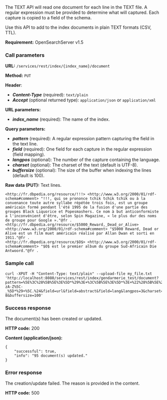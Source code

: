 The TEXT API will read one document for each line in the TEXT file. A regular expression must be provided to determine what will captured. Each capture is copied to a field of the schema.

Use this API to add to the index documents in plain TEXT formats (CSV, TTL).

**Requirement:** OpenSearchServer v1.5

### Call parameters

**URL:** ```/services/rest/index/{index_name}/document```

**Method:** ```PUT```

**Header**:
- _**Content-Type**_ (required): ```text/plain```
- _**Accept**_ (optional returned type): ```application/json``` or ```application/xml```

**URL parameters:**
- _**index_name**_ (required): The name of the index.

**Query parameters:**
- _**pattern**_ (required): A regular expression pattern capturing the field in the text line.
- _**field**_ (required): One field for each capture in the regular expression (field mapping).
- _**langpos**_ (optional): The number of the capture containing the language.
- _**charset**_ (optional): The charset of the text (default is UTF-8).
- _**buffersize**_ (optional): The size of the buffer when indexing the lines (default is 100).

**Raw data (PUT):**
Text lines.

    <http://fr.dbpedia.org/resource/!!!> <http://www.w3.org/2000/01/rdf-schema#comment> "!!!, qui se prononce tchik tchik tchik ou à la convenance toute autre syllabe répétée trois fois, est un groupe américain formé pendant l'été 1995 de la fusion d'une partie des groupes Black Liquorice et Popesmashers. Ce nom à but anticonformiste a l'inconvénient d'être, selon Spin Magazine, « le plus dur des noms de groupe pour Google »."@fr .
    <http://fr.dbpedia.org/resource/$5000_Reward,_Dead_or_Alive> <http://www.w3.org/2000/01/rdf-schema#comment> "$5000 Reward, Dead or Alive est un film muet américain réalisé par Allan Dwan et sorti en 1911."@fr .
    <http://fr.dbpedia.org/resource/$O$> <http://www.w3.org/2000/01/rdf-schema#comment> "$O$ est le premier album du groupe Sud-Africain Die Antwoord."@fr .
    
### Sample call

    curl -XPUT -H "Content-Type: text/plain" --upload-file my_file.txt 'http://localhost:8080/services/rest/index/gendarmerie_test/document?pattern=%5E%3C%28%5B%5E%3E%5D*%29%3E+%3C%5B%5E%3E%5D*%3E+%22%28%5B%5E%22%5D*%29%22%40%28%5Ba-zA-Z%5C-_%5D*%29+%5C.%24&field=url&field=abstract&field=lang&langpos=3&charset=UTF-8&buffersize=100'
    

### Success response
The document(s) has been created or updated.

**HTTP code:**
200

**Content (application/json):**

    {
        "successful": true,
        "info": "95 document(s) updated."
    }
    

### Error response

The creation/update failed. The reason is provided in the content.

**HTTP code:**
500
